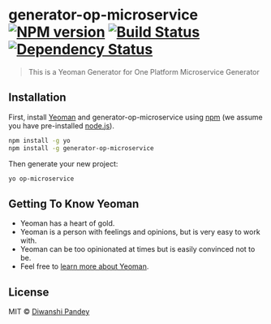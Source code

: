 # generator-op-microservice [![NPM version][npm-image]][npm-url] [![Build Status][travis-image]][travis-url] [![Dependency Status][daviddm-image]][daviddm-url]
> This is a Yeoman Generator for One Platform Microservice Generator

## Installation

First, install [Yeoman](http://yeoman.io) and generator-op-microservice using [npm](https://www.npmjs.com/) (we assume you have pre-installed [node.js](https://nodejs.org/)).

```bash
npm install -g yo
npm install -g generator-op-microservice
```

Then generate your new project:

```bash
yo op-microservice
```

## Getting To Know Yeoman

 * Yeoman has a heart of gold.
 * Yeoman is a person with feelings and opinions, but is very easy to work with.
 * Yeoman can be too opinionated at times but is easily convinced not to be.
 * Feel free to [learn more about Yeoman](http://yeoman.io/).

## License

MIT © [Diwanshi Pandey]()


[npm-image]: https://badge.fury.io/js/generator-op-microservice.svg
[npm-url]: https://npmjs.org/package/generator-op-microservice
[travis-image]: https://travis-ci.com/diwanshi/generator-op-microservice.svg?branch=master
[travis-url]: https://travis-ci.com/diwanshi/generator-op-microservice
[daviddm-image]: https://david-dm.org/diwanshi/generator-op-microservice.svg?theme=shields.io
[daviddm-url]: https://david-dm.org/diwanshi/generator-op-microservice
